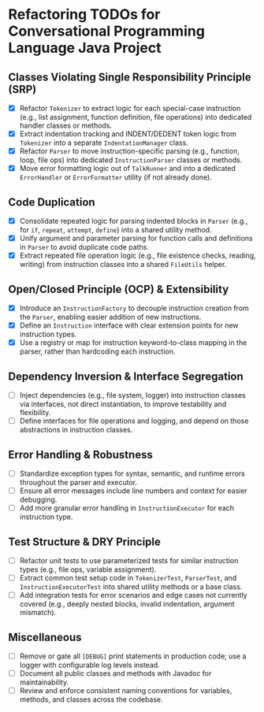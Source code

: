 # Refactoring TODOs for Conversational Programming Language Java Project

## Classes Violating Single Responsibility Principle (SRP)
- [x] Refactor `Tokenizer` to extract logic for each special-case instruction (e.g., list assignment, function definition, file operations) into dedicated handler classes or methods.
- [x] Extract indentation tracking and INDENT/DEDENT token logic from `Tokenizer` into a separate `IndentationManager` class.
- [x] Refactor `Parser` to move instruction-specific parsing (e.g., function, loop, file ops) into dedicated `InstructionParser` classes or methods.
- [x] Move error formatting logic out of `TalkRunner` and into a dedicated `ErrorHandler` or `ErrorFormatter` utility (if not already done).

## Code Duplication
- [x] Consolidate repeated logic for parsing indented blocks in `Parser` (e.g., for `if`, `repeat`, `attempt`, `define`) into a shared utility method.
- [x] Unify argument and parameter parsing for function calls and definitions in `Parser` to avoid duplicate code paths.
- [x] Extract repeated file operation logic (e.g., file existence checks, reading, writing) from instruction classes into a shared `FileUtils` helper.

## Open/Closed Principle (OCP) & Extensibility
- [x] Introduce an `InstructionFactory` to decouple instruction creation from the `Parser`, enabling easier addition of new instructions.
- [x] Define an `Instruction` interface with clear extension points for new instruction types.
- [x] Use a registry or map for instruction keyword-to-class mapping in the parser, rather than hardcoding each instruction.

## Dependency Inversion & Interface Segregation
- [ ] Inject dependencies (e.g., file system, logger) into instruction classes via interfaces, not direct instantiation, to improve testability and flexibility.
- [ ] Define interfaces for file operations and logging, and depend on those abstractions in instruction classes.

## Error Handling & Robustness
- [ ] Standardize exception types for syntax, semantic, and runtime errors throughout the parser and executor.
- [ ] Ensure all error messages include line numbers and context for easier debugging.
- [ ] Add more granular error handling in `InstructionExecutor` for each instruction type.

## Test Structure & DRY Principle
- [ ] Refactor unit tests to use parameterized tests for similar instruction types (e.g., file ops, variable assignment).
- [ ] Extract common test setup code in `TokenizerTest`, `ParserTest`, and `InstructionExecutorTest` into shared utility methods or a base class.
- [ ] Add integration tests for error scenarios and edge cases not currently covered (e.g., deeply nested blocks, invalid indentation, argument mismatch).

## Miscellaneous
- [ ] Remove or gate all `[DEBUG]` print statements in production code; use a logger with configurable log levels instead.
- [ ] Document all public classes and methods with Javadoc for maintainability.
- [ ] Review and enforce consistent naming conventions for variables, methods, and classes across the codebase.
